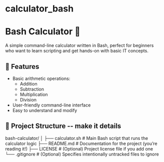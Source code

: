 # calculator_bash
# Bash Calculator 🧮

A simple command-line calculator written in Bash, perfect for beginners who want to learn scripting and get hands-on with basic IT concepts.

## 🔧 Features

- Basic arithmetic operations:
  - Addition
  - Subtraction
  - Multiplication
  - Division
- User-friendly command-line interface
- Easy to understand and modify

## 📁 Project Structure -- make it details 

bash-calculator/
│
├── calculator.sh        # Main Bash script that runs the calculator logic
├── README.md            # Documentation for the project (you’re reading it!)
├── LICENSE              # (Optional) Project license file if you add one
└── .gitignore           # (Optional) Specifies intentionally untracked files to ignore

